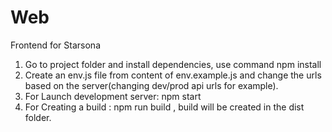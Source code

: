 # Web
Frontend for Starsona

1. Go to project folder and install dependencies, use command npm install
2. Create an env.js file from content of env.example.js and change the urls based on the server(changing dev/prod api urls for example).
2. For Launch development server: npm start
3. For Creating a build : npm run build , build will be created in the dist folder.

